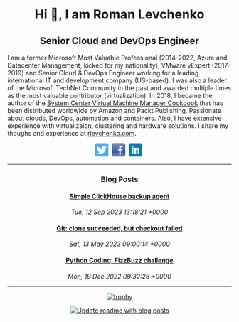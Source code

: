 <h1 align="center"> Hi  👋, I am Roman Levchenko</h1>
<h2 align="center">Senior Cloud and DevOps Engineer</h2>

I am a former Microsoft Most Valuable Professional (2014-2022, Azure and Datacenter Management; kicked for my nationality), VMware vExpert (2017-2019) and Senior Cloud & DevOps Engineer working for a leading international IT and development company (US-based). I was also a leader of the Microsoft TechNet Community in the past and awarded multiple times as the most valuable contributor (virtualization). In 2018, I became the author of the [System Center Virtual Machine Manager Cookbook](https://rlevchenko.com/2018/03/05/my-first-book-is-published-vmm-2016-cookbook/)  that has been distributed worldwide by Amazon and Packt Publishing. Passionate about clouds, DevOps, automation and containers. Also, I have extensive experience with virtualizaion, clustering and hardware solutions. I share my thoughs and experience at [rlevchenko.com](https://rlevchenko.com/about). 
</div>
<p align="center">
<a href="https://twitter.com/rlevchenko" target="external"><img height="30" src="https://github.com/rlevchenko/rlevchenko/blob/main/icons/twitter.png?raw=true"></a>&nbsp;
<a href="http://facebook.com/rlevchenko1/" target="external"><img height="30" src="https://github.com/rlevchenko/rlevchenko/blob/main/icons/facebook.png?raw=true"></a>&nbsp;
<a href="https://www.linkedin.com/in/rlevchenko/" target="external"><img height="30" src="https://github.com/rlevchenko/rlevchenko/blob/main/icons/linkedin.png?raw=true"></a>&nbsp;
</p>

------------------
<div align="center">
<p align="center">

### Blog Posts

<!--START_SECTION:feed-->
#### [Simple ClickHouse backup agent](https://rlevchenko.com/2023/09/12/simple-clickhouse-backup-agent/) 
*Tue, 12 Sep 2023 13:18:21 +0000*
#### [Git: clone succeeded, but checkout failed](https://rlevchenko.com/2023/05/13/git-clone-succeeded-but-checkout-failed/) 
*Sat, 13 May 2023 09:00:14 +0000*
#### [Python Coding: FizzBuzz challenge](https://rlevchenko.com/2022/12/19/python-coding-fizzbuzz-challenge/) 
*Mon, 19 Dec 2022 09:32:26 +0000*
<!--END_SECTION:feed-->

</p>
</div>

--------------------

<div align="center">

[![trophy](https://github-profile-trophy.vercel.app/?username=rlevchenko&margin-w=15&no-bg=true&title=Stars,Followers,Repositories,Commits,Issues,PullRequest)](https://github.com/ryo-ma/github-profile-trophy)

[![Update readme with blog posts](https://github.com/rlevchenko/rlevchenko/actions/workflows/get-posts-rss.yml/badge.svg)](https://github.com/rlevchenko/rlevchenko/actions/workflows/get-posts-rss.yml)

</div>


